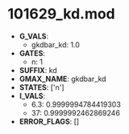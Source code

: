 # 101629_kd.mod

- **G_VALS**:
  - gkdbar_kd: 1.0
- **GATES**:
  - n: 1
- **SUFFIX**: kd
- **GMAX_NAME**: gkdbar_kd
- **STATES**: ['n']
- **I_VALS**:
  - 6.3: 0.9999994784419303
  - 37: 0.9999992462869246
- **ERROR_FLAGS**: []
